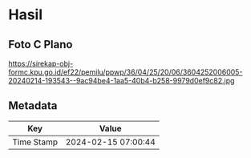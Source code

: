 # Hasil

## Foto C Plano

https://sirekap-obj-formc.kpu.go.id/ef22/pemilu/ppwp/36/04/25/20/06/3604252006005-20240214-193543--9ac94be4-1aa5-40b4-b258-9979d0ef9c82.jpg


## Metadata

| Key        | Value               |
| ---------- | ------------------- |
| Time Stamp | 2024-02-15 07:00:44 |



